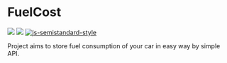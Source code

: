 # FuelCost
![](https://github.com/Amadek/fuel-cost/workflows/build/badge.svg) ![](https://github.com/Amadek/fuel-cost/workflows/release/badge.svg) [![js-semistandard-style](https://img.shields.io/badge/code%20style-semistandard-brightgreen.svg?style=flat-square)](https://github.com/standard/semistandard)

Project aims to store fuel consumption of your car in easy way by simple API.
